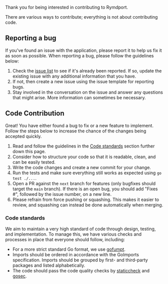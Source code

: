 Thank you for being interested in contributing to Rymdport.

There are various ways to contribute; everything is not about contributing code.

## Reporting a bug

If you've found an issue with the application, please report it to help us fix it as soon as possible.
When reporting a bug, please follow the guidelines below:

1. Check the [issue list](https://github.com/Jacalz/rymdport/issues) to see if it's already been reported. If so, update the existing issue with any additional information that you have.
2. If not, then create a new issue using the issue template for reporting bugs.
3. Stay involved in the conversation on the issue and answer any questions that might arise. More information can sometimes be necessary.

## Code Contribution

Great! You have either found a bug to fix or a new feature to implement.
Follow the steps below to increase the chance of the changes being accepted quickly.

1. Read and follow the guidelines in the [Code standards](#Code-standards) section further down this page.
2. Consider how to structure your code so that it is readable, clean, and can be easily tested.
4. Write the code changes and create a new commit for your change.
5. Run the tests and make sure everything still works as expected using `go test ./...`.
6. Open a PR against the `next` branch for features (only bugfixes should target the `main` branch). If there is an open bug, you should add "Fixes #", followed by the issue number, on a new line.
7. Please refrain from force pushing or squashing. This makes it easier to review, and squashing can instead be done automatically when merging.

### Code standards

We aim to maintain a very high standard of code through design, testing, and implementation.
To manage this, we have various checks and processes in place that everyone should follow, including:

* For a more strict standard Go format, we use [gofumpt](https://github.com/mvdan/gofumpt).
* Imports should be ordered in accordance with the GoImports specification. Imports should be grouped by first- and third-party packages and listed alphabetically.
* The code should pass the code quality checks by [staticcheck](https://staticcheck.io/) and [gosec](https://github.com/securego/gosec).
